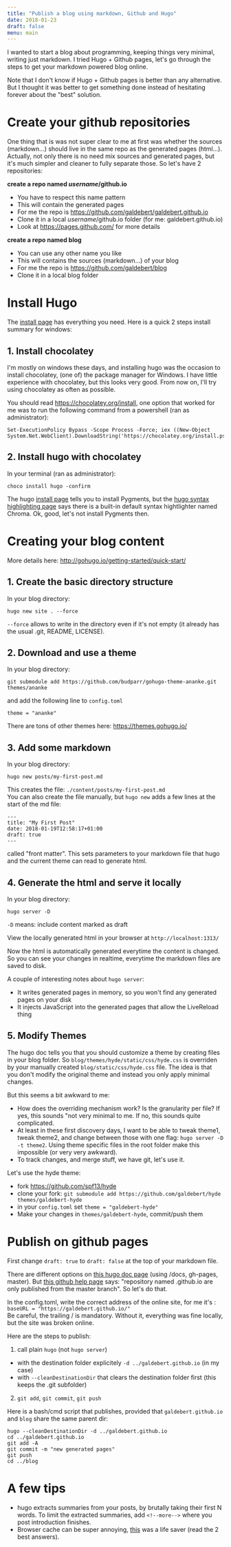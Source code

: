 ```yaml
---
title: "Publish a blog using markdown, Github and Hugo"
date: 2018-01-23
draft: false
menu: main
---
```


I wanted to start a blog about programming, keeping things very minimal, writing just markdown. I tried Hugo + Github pages, let's go through the steps to get your markdown powered blog online.

<!--more-->

Note that I don't know if Hugo + Github pages is better than any alternative. But I thought it was better to get something done instead of hesitating forever about the "best" solution.

# Create your github repositories

One thing that is was not super clear to me at first was whether the sources (markdown...) should live in the same repo as the generated pages (html...).
Actually, not only there is no need mix sources and generated pages, but it's much simpler and cleaner to fully separate those. So let's have 2 repositories:

**create a repo named _username_/github.io**

- You have to respect this name pattern
- This will contain the generated pages
- For me the repo is https://github.com/galdebert/galdebert.github.io
- Clone it in a local _username_/github.io folder (for me: galdebert.github.io)
- Look at https://pages.github.com/ for more details

**create a repo named blog**

- You can use any other name you like
- This will contains the sources (markdown...) of your blog
- For me the repo is https://github.com/galdebert/blog
- Clone it in a local blog folder


# Install Hugo

The [install page](https://gohugo.io/getting-started/installing/) has everything you need. Here is a quick 2 steps install summary for windows:

## 1. Install chocolatey

I'm mostly on windows these days, and installing hugo was the occasion to install chocolatey, (one of) the package manager for Windows. I have little experience with chocolatey, but this looks very good. From now on, I'll try using chocolatey as often as possible.

You should read https://chocolatey.org/install, one option that worked for me was to run the following command from a powershell (ran as administrator):
```
Set-ExecutionPolicy Bypass -Scope Process -Force; iex ((New-Object System.Net.WebClient).DownloadString('https://chocolatey.org/install.ps1'))
```

## 2. Install hugo with chocolatey

In your terminal (ran as administrator):
```
choco install hugo -confirm
```

The hugo [install page](https://gohugo.io/getting-started/installing/) tells you to install Pygments, but the [hugo syntax highlighting page](https://gohugo.io/content-management/syntax-highlighting/) says there is a built-in default syntax hightlighter named Chroma. Ok, good, let's not install Pygments then.


# Creating your blog content

More details here: http://gohugo.io/getting-started/quick-start/

## 1. Create the basic directory structure

In your blog directory:
```
hugo new site . --force
```
`--force` allows to write in the directory even if it's not empty (it already has the usual .git, README, LICENSE).

## 2. Download and use a theme

In your blog directory:
```
git submodule add https://github.com/budparr/gohugo-theme-ananke.git themes/ananke
```
and add the following line to `config.toml`
```
theme = "ananke"
```
There are tons of other themes here: https://themes.gohugo.io/

## 3. Add some markdown

In your blog directory:
```
hugo new posts/my-first-post.md
```
This creates the file: `./content/posts/my-first-post.md`<br>
You can also create the file manually, but `hugo new` adds a few lines at the start of the md file:
```
---
title: "My First Post"
date: 2018-01-19T12:58:17+01:00
draft: true
---
```
called "front matter". This sets parameters to your markdown file that hugo and the current theme can read to generate html.

## 4. Generate the html and serve it locally

In your blog directory:
```
hugo server -D
```
`-D` means: include content marked as draft

View the locally generated html in your browser at `http://localhost:1313/`

Now the html is automatically generated everytime the content is changed. So you can see your changes in realtime, everytime the markdown files are saved to disk.

A couple of interesting notes about `hugo server`:

- It writes generated pages in memory, so you won't find any generated pages on your disk
- It injects JavaScript into the generated pages that allow the LiveReload thing

## 5. Modify Themes

The hugo doc tells you that you should customize a theme by creating files in your blog folder. So `blog/themes/hyde/static/css/hyde.css` is overriden by your manually created `blog/static/css/hyde.css` file. The idea is that you don't modify the original theme and instead you only apply minimal changes.

But this seems a bit awkward to me:

- How does the overriding mechanism work? Is the granularity per file? If yes, this sounds "not very minimal to me. If no, this sounds quite complicated.
- At least in these first discovery days, I want to be able to tweak theme1, tweak theme2, and change between those with one flag: `hugo server -D -t theme2`. Using theme specific files in the root folder make this impossible (or very very awkward).
- To track changes, and merge stuff, we have git, let's use it.

Let's use the hyde theme:

- fork https://github.com/spf13/hyde
- clone your fork: `git submodule add https://github.com/galdebert/hyde themes/galdebert-hyde`
- in your `config.toml` set `theme = "galdebert-hyde"`
- Make your changes in `themes/galdebert-hyde`, commit/push them


# Publish on github pages

First change `draft: true` to `draft: false` at the top of your markdown file.

There are different options on [this hugo doc page](http://gohugo.io/hosting-and-deployment/hosting-on-github/) (using /docs, gh-pages, master). But [this github help page](https://help.github.com/articles/configuring-a-publishing-source-for-github-pages/) says: "repository named <username>.github.io are only published from the master branch". So let's do that.

In the config.toml, write the correct address of the online site, for me it's :<br>
`baseURL = "https://galdebert.github.io/"`<br>
Be careful, the trailing / is mandatory. Without it, everything was fine locally, but the site was broken online.

Here are the steps to publish:

1. call plain `hugo` (not `hugo server`)
  - with the destination folder explicitely `-d ../galdebert.github.io` (in my case)
  - with `--cleanDestinationDir` that clears the destination folder first (this keeps the .git subfolder)
2. `git add`, `git commit`, `git push`


Here is a bash/cmd script that publishes, provided that `galdebert.github.io` and `blog` share the same parent dir:
```
hugo --cleanDestinationDir -d ../galdebert.github.io
cd ../galdebert.github.io
git add -A
git commit -m "new generated pages"
git push
cd ../blog
```


# A few tips

- hugo extracts summaries from your posts, by brutally taking their first N words. To limit the extracted summaries, add `<!--more-->` where you post introduction finishes.
- Browser cache can be super annoying, [this](https://superuser.com/questions/173210/how-can-i-clear-a-single-site-from-the-cache-in-firefox) was a life saver (read the 2 best answers).

